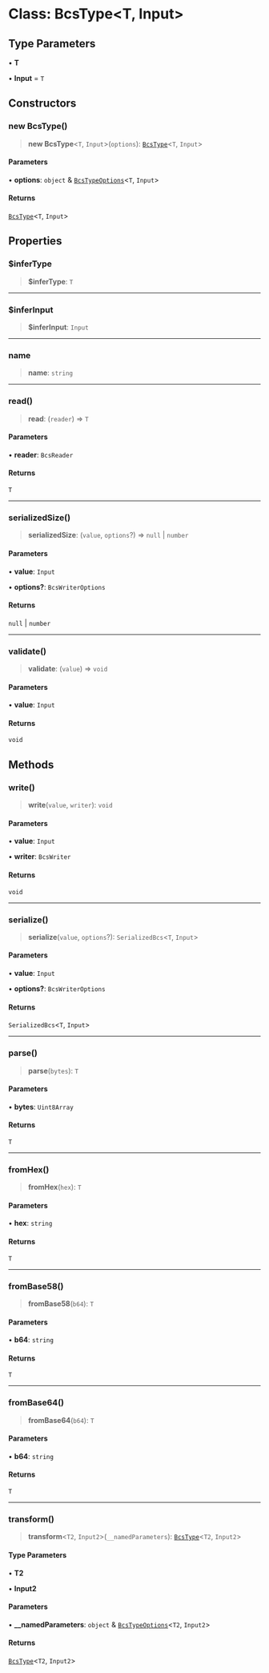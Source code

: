 # Class: BcsType\<T, Input\>

## Type Parameters

• **T**

• **Input** = `T`

## Constructors

### new BcsType()

> **new BcsType**\<`T`, `Input`\>(`options`): [`BcsType`](BcsType.md)\<`T`, `Input`\>

#### Parameters

• **options**: `object` & [`BcsTypeOptions`](../interfaces/BcsTypeOptions.md)\<`T`, `Input`\>

#### Returns

[`BcsType`](BcsType.md)\<`T`, `Input`\>

## Properties

### $inferType

> **$inferType**: `T`

---

### $inferInput

> **$inferInput**: `Input`

---

### name

> **name**: `string`

---

### read()

> **read**: (`reader`) => `T`

#### Parameters

• **reader**: `BcsReader`

#### Returns

`T`

---

### serializedSize()

> **serializedSize**: (`value`, `options`?) => `null` \| `number`

#### Parameters

• **value**: `Input`

• **options?**: `BcsWriterOptions`

#### Returns

`null` \| `number`

---

### validate()

> **validate**: (`value`) => `void`

#### Parameters

• **value**: `Input`

#### Returns

`void`

## Methods

### write()

> **write**(`value`, `writer`): `void`

#### Parameters

• **value**: `Input`

• **writer**: `BcsWriter`

#### Returns

`void`

---

### serialize()

> **serialize**(`value`, `options`?): `SerializedBcs`\<`T`, `Input`\>

#### Parameters

• **value**: `Input`

• **options?**: `BcsWriterOptions`

#### Returns

`SerializedBcs`\<`T`, `Input`\>

---

### parse()

> **parse**(`bytes`): `T`

#### Parameters

• **bytes**: `Uint8Array`

#### Returns

`T`

---

### fromHex()

> **fromHex**(`hex`): `T`

#### Parameters

• **hex**: `string`

#### Returns

`T`

---

### fromBase58()

> **fromBase58**(`b64`): `T`

#### Parameters

• **b64**: `string`

#### Returns

`T`

---

### fromBase64()

> **fromBase64**(`b64`): `T`

#### Parameters

• **b64**: `string`

#### Returns

`T`

---

### transform()

> **transform**\<`T2`, `Input2`\>(`__namedParameters`): [`BcsType`](BcsType.md)\<`T2`, `Input2`\>

#### Type Parameters

• **T2**

• **Input2**

#### Parameters

• **\_\_namedParameters**: `object` & [`BcsTypeOptions`](../interfaces/BcsTypeOptions.md)\<`T2`, `Input2`\>

#### Returns

[`BcsType`](BcsType.md)\<`T2`, `Input2`\>

